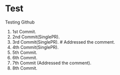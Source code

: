 # Test
Testing Github
1. 1st Commit.
2. 2nd Commit(SinglePR).
3. 3rd Commit(SinglePR). # Addressed the comment.
4. 4th Commit(SinglePR).
5. 5th Commit.
6. 6th Commit.
7. 7th Commit (Addressed the comment).
8. 8th Commit.
